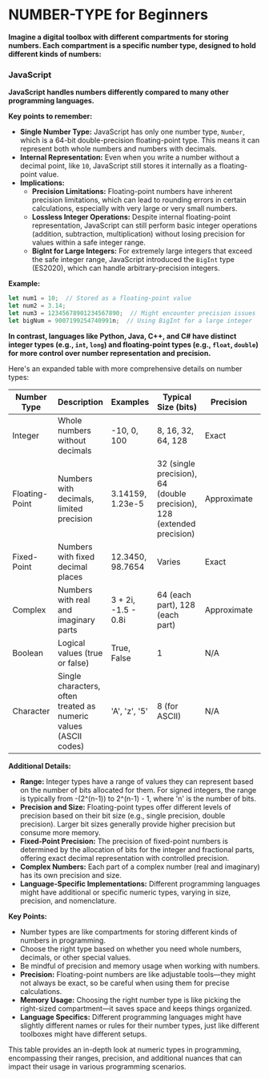 # NUMBER-TYPE for Beginners
**Imagine a digital toolbox with different compartments for storing numbers. Each compartment is a specific number type, designed to hold different kinds of numbers:**

### JavaScript
**JavaScript handles numbers differently compared to many other programming languages.**

**Key points to remember:**

- **Single Number Type:** JavaScript has only one number type, `Number`, which is a 64-bit double-precision floating-point type. This means it can represent both whole numbers and numbers with decimals.
- **Internal Representation:** Even when you write a number without a decimal point, like `10`, JavaScript still stores it internally as a floating-point value.
- **Implications:**
    - **Precision Limitations:** Floating-point numbers have inherent precision limitations, which can lead to rounding errors in certain calculations, especially with very large or very small numbers.
    - **Lossless Integer Operations:** Despite internal floating-point representation, JavaScript can still perform basic integer operations (addition, subtraction, multiplication) without losing precision for values within a safe integer range.
    - **BigInt for Large Integers:** For extremely large integers that exceed the safe integer range, JavaScript introduced the `BigInt` type (ES2020), which can handle arbitrary-precision integers.

**Example:**

```javascript
let num1 = 10;  // Stored as a floating-point value
let num2 = 3.14;
let num3 = 12345678901234567890;  // Might encounter precision issues
let bigNum = 9007199254740991n;  // Using BigInt for a large integer
```

**In contrast, languages like Python, Java, C++, and C# have distinct integer types (e.g., `int`, `long`) and floating-point types (e.g., `float`, `double`) for more control over number representation and precision.**

Here's an expanded table with more comprehensive details on number types:

| Number Type | Description | Examples | Typical Size (bits) | Precision | Common Subtypes | Range |
|-------------|-------------|----------|---------------------|-----------|-----------------|-------|
| Integer     | Whole numbers without decimals | -10, 0, 100 | 8, 16, 32, 64, 128 | Exact | int, short, long, byte | -(2^(n-1)) to 2^(n-1) - 1 (where n is the number of bits) |
| Floating-Point | Numbers with decimals, limited precision | 3.14159, 1.23e-5 | 32 (single precision), 64 (double precision), 128 (extended precision) | Approximate | float, double, long double | Varies based on the precision |
| Fixed-Point  | Numbers with fixed decimal places | 12.3450, 98.7654 | Varies | Exact | decimal (in some languages) | Depends on the implementation |
| Complex      | Numbers with real and imaginary parts | 3 + 2i, -1.5 - 0.8i | 64 (each part), 128 (each part) | Approximate | complex | Varies based on the precision |
| Boolean      | Logical values (true or false) | True, False | 1 | N/A | bool | True or False |
| Character    | Single characters, often treated as numeric values (ASCII codes) | 'A', 'z', '5' | 8 (for ASCII) | N/A | char | Typically 0 to 255 for ASCII |

**Additional Details:**

- **Range:** Integer types have a range of values they can represent based on the number of bits allocated for them. For signed integers, the range is typically from -(2^(n-1)) to 2^(n-1) - 1, where 'n' is the number of bits.
- **Precision and Size:** Floating-point types offer different levels of precision based on their bit size (e.g., single precision, double precision). Larger bit sizes generally provide higher precision but consume more memory.
- **Fixed-Point Precision:** The precision of fixed-point numbers is determined by the allocation of bits for the integer and fractional parts, offering exact decimal representation with controlled precision.
- **Complex Numbers:** Each part of a complex number (real and imaginary) has its own precision and size.
- **Language-Specific Implementations:** Different programming languages might have additional or specific numeric types, varying in size, precision, and nomenclature.

**Key Points:**

* Number types are like compartments for storing different kinds of numbers in programming.
* Choose the right type based on whether you need whole numbers, decimals, or other special values.
* Be mindful of precision and memory usage when working with numbers.
* **Precision:** Floating-point numbers are like adjustable tools—they might not always be exact, so be careful when using them for precise calculations.
* **Memory Usage:** Choosing the right number type is like picking the right-sized compartment—it saves space and keeps things organized.
* **Language Specifics:** Different programming languages might have slightly different names or rules for their number types, just like different toolboxes might have different setups.
  
This table provides an in-depth look at numeric types in programming, encompassing their ranges, precision, and additional nuances that can impact their usage in various programming scenarios.
